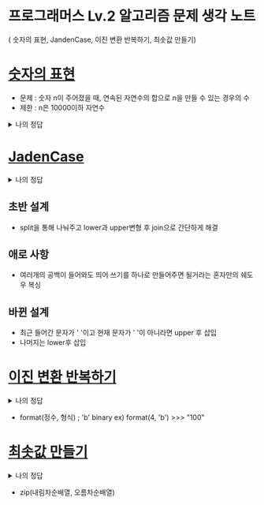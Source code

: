 # 프로그래머스 Lv.2 알고리즘 문제 생각 노트 

( 숫자의 표현, JandenCase, 이진 변환 반복하기, 최솟값 만들기)



# [숫자의 표현](https://school.programmers.co.kr/learn/courses/30/lessons/12924)
- 문제 : 숫자 n이 주어졌을 때, 연속된 자연수의 합으로 n을 만들 수 있는 경우의 수
- 제한 : n은 10000이하 자연수
<details>
<summary>나의 정답</summary>

```python
def solution(n):
    r = 0
    for i in range(n, 0, -1):
        cnt = i
        for j in range(i-1, -1, -1):
            if cnt == n:
                r+=1
                break
            elif cnt > n:
                break
            cnt += j
    return r

# 참고하면 좋을 훨씬 좋은 코드
# https://gkalstn000.github.io/2021/01/21/%EC%88%AB%EC%9E%90%EC%9D%98-%ED%91%9C%ED%98%84/
def solution(num):
    return len([i  for i in range(1,num+1,2) if num % i is 0])
```
</details>

# [JadenCase](https://school.programmers.co.kr/learn/courses/30/lessons/12951)
<details>
<summary>나의 정답</summary>

```python
def solution(s):
    answer = ' '
    for i in s:
        if answer[-1] == ' ' and i != ' ':
            answer += i.upper()
        else:
            answer += i.lower()
    return answer[1:]
```
</details>

## 초반 설계
- split을 통해 나눠주고 lower과 upper변형 후 join으로 간단하게 해결
## 애로 사항
- 여러개의 공백이 들어와도 띄어 쓰기를 하나로 만들어주면 될거라는 혼자만의 쉐도우 복싱
## 바뀐 설계
- 최근 들어간 문자가 ' '이고 현재 문자가 ' '이 아니라면 upper 후 삽입
- 나머지는 lower후 삽입


# [이진 변환 반복하기](https://school.programmers.co.kr/learn/courses/30/lessons/70129)
<details>
<summary>나의 정답</summary>

```python
def solution(s):
    count = 0
    zero_count = 0
    while s != "1":
        # 0개수와 1개수
        one_num = s.count('1')
        zero_num = len(s) - one_num
        # s 갱신
        s = format(one_num, 'b')
        # count +
        count += 1
        zero_count += zero_num

    return [count, zero_count]
```
</details>

- format(정수, 형식) ; 'b' binary ex) format(4, 'b') >>> "100"


# [최솟값 만들기](https://school.programmers.co.kr/learn/courses/30/lessons/12941)
<details>
<summary>나의 정답</summary>

```python
def solution(A,B):
    return sum([a*b for a,b in zip( sorted(A), sorted(B, reverse = True))])
```
</details>

- zip(내림차순배열, 오름차순배열)